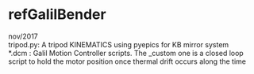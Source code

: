 # refGalilBender
nov/2017   
tripod.py: A tripod KINEMATICS using pyepics for KB mirror system  
*.dcm : Galil Motion Controller scripts. The _custom one is a closed loop script to hold the motor position once thermal drift occurs along the time
